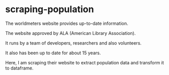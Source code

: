 # scraping-population

The worldmeters website provides up-to-date information.

The website approved by ALA (American Library Association). 

It runs by a team of developers, researchers and also volunteers. 

It also has been up to date for about 15 years.



Here, I am scraping their website to extract population data and transform it to dataframe.
